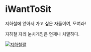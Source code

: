 # iWantToSit
지하철에 앉아서 가고 싶은 자들이여, 모여라!

지하철 자리 눈치게임은 언제나 치열하다.

[![지하철짤](https://user-images.githubusercontent.com/63417540/227166193-26c915ce-e038-42b5-8e10-f7eeea9db3cb.gif)](https://cdn.ppomppu.co.kr/zboard/data3/2018/0206/1517920247_2871_60288F0C_3DAF_417D_831B_248299F005C3.gif)
